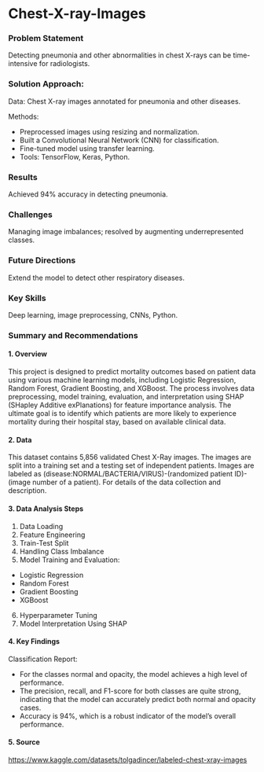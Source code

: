 # Chest-X-ray-Images

### Problem Statement

Detecting pneumonia and other abnormalities in chest X-rays can be time-intensive for radiologists.

### Solution Approach:

Data: Chest X-ray images annotated for pneumonia and other diseases.

Methods:
- Preprocessed images using resizing and normalization.
- Built a Convolutional Neural Network (CNN) for classification.
- Fine-tuned model using transfer learning.
- Tools: TensorFlow, Keras, Python.

### Results

Achieved 94% accuracy in detecting pneumonia.

### Challenges

Managing image imbalances; resolved by augmenting underrepresented classes.

### Future Directions

Extend the model to detect other respiratory diseases.

### Key Skills

Deep learning, image preprocessing, CNNs, Python.


### Summary and Recommendations

#### 1. Overview

This project is designed to predict mortality outcomes based on patient data using various machine learning models, including Logistic Regression, Random Forest, Gradient Boosting, and XGBoost. The process involves data preprocessing, model training, evaluation, and interpretation using SHAP (SHapley Additive exPlanations) for feature importance analysis. The ultimate goal is to identify which patients are more likely to experience mortality during their hospital stay, based on available clinical data.

#### 2. Data

This dataset contains 5,856 validated Chest X-Ray images. The images are split into a training set and a testing set of independent patients. Images are labeled as (disease:NORMAL/BACTERIA/VIRUS)-(randomized patient ID)-(image number of a patient). For details of the data collection and description.

#### 3. Data Analysis Steps

1. Data Loading
2. Feature Engineering
3. Train-Test Split
4. Handling Class Imbalance
5. Model Training and Evaluation:
  - Logistic Regression
  - Random Forest
  - Gradient Boosting
  - XGBoost
6. Hyperparameter Tuning
7. Model Interpretation Using SHAP

#### 4. Key Findings
      
Classification Report:

- For the classes normal and opacity, the model achieves a high level of performance.
- The precision, recall, and F1-score for both classes are quite strong, indicating that the model can accurately predict both normal and opacity cases.
- Accuracy is 94%, which is a robust indicator of the model’s overall performance.

#### 5. Source

https://www.kaggle.com/datasets/tolgadincer/labeled-chest-xray-images
